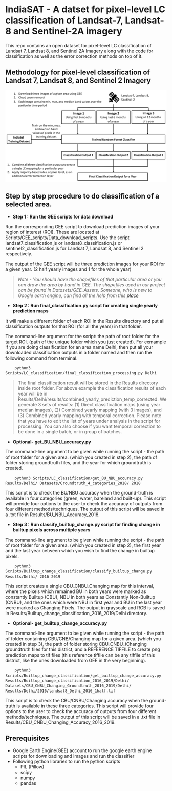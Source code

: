 # IndiaSAT - A datset for pixel-level LC classification of Landsat-7, Landsat-8 and Sentinel-2A imagery

This repo contains an open dataset for pixel-level LC classification of Landsat 7, Landsat 8, and Sentinel 2A Imagery along with the code for classification as well as the error correction methods on top of it.

## Methodology for pixel-level classification of Landsat 7, Landsat 8, and Sentinel 2 Imagery
![alt text](Images/LC_classification_methodology.png?raw=true)

## Step by step procedure to do classification of a selected area.
* **Step 1  : Run the GEE scripts for data download**

Run the corresponding GEE script to download prediction images of your region of interest (ROI). These are located at Scripts/GEE_scripts/Data_download_scripts. Use the script landsat7_classification.js or landsat8_classification.js or sentinel2_classification.js for Landsat 7, Landsat 8, and Sentinel 2 respectively.

The output of the GEE script will be three prediction images for your ROI for a given year. (2 half yearly images and 1 for the whole year)

> *Note - You should have the shapefiles of that particular area or you can draw the area by hand in GEE. The shapefiles used in our project can be found in Datasets/GEE_Assets.
Someone, who is new to Google earth engine, can find all the help from this [place](https://developers.google.com/earth-engine/getstarted)*

* **Step 2 : Run final_classification.py script for creating single yearly prediction maps**

It will make a different folder of each ROI in the Results directory and put all classification outputs for that ROI (for all the years) in that folder.


The command-line argument for the script: the path of root folder for the target ROI. (path of the unique folder which you just created).
For exmample if you are doing classification for an area name Delhi, then put all your downloaded classification outputs in a folder named <Delhi> and then run the following command from terminal.
    
        python3 Scripts/LC_classification/final_classification_processing.py Delhi

> The final classification result will be stored in the Results directory inside root folder. For above example the classification results of each year will be in Results/Delhi/results/combined_yearly_prediction_temp_corrected. We generate 3 sets of results: (1) Direct classification maps (using year median images), (2) Combined yearly mapping (with 3 images), and (3) Combined yearly mapping with temporal correction.
Please note that you have to edit the list of years under analysis in the script for processing. You can also choose if you want temporal correction to be done in a single batch, or in group of batches.


* **Optional- get_BU_NBU_accuracy.py**

The command-line argument to be given while running the script - the path of root folder for a given area. (which you created in step 2), the path of folder storing groundtruth files, and the year for which groundtruth is created. 

        python3 Scripts/LC_classification/get_BU_NBU_accuracy.py Results/Delhi/ Datasets/Groundtruth_4_categories_2018/ 2018

This script is to check the BU/NBU accuracy when the ground-truth is available in four categories (green, water, bareland and built-up).
This script will provide four options to the user to check the accuracy of outputs from four different methods/techniques. The output of this script will be saved in a .txt file in Results/BU_NBU_Accuracy_2018. 


* **Step 3 : Run classify_builtup_change.py script for finding change in builtup pixels across multiple years**

The command-line argument to be given while running the script - the path of root folder for a given area. (which you created in step 2), the first year and the last year between which you wish to find the change in builtup pixels. 

        python3 Scripts/Builtup_change_classification/classify_builtup_change.py Results/Delhi/ 2016 2019

This script creates a single CBU_CNBU_Changing map for this interval, where the pixels which remained BU in both years were marked as constantly Builtup (CBU), NBU in both years as Constantly Non-Builtup (CNBU), and the ones which were NBU in first year and BU in the last year were marked as Changing Pixels. The output in grayscale and RGB is saved in Results/Builtup_change_classification_2016_2019/Delhi directory. 


* **Optional- get_builtup_change_accuracy.py**

The command-line argument to be given while running the script - the path of folder containing CBU/CNB/Changing map for a given area. (which you created in step 3), the path of folder storing CBU_CNBU_)Changing groundtruth files for this district, and a REFERENCE TIFFILE to create png prediction maps to tif files (this reference tiffile can be any tiffile of this district, like the ones downloaded from GEE in the very beginning). 

        python3 Scripts/Builtup_change_classification/get_builtup_change_accuracy.py Results/Builtup_change_classification_2016_2019/Delhi/ Datasets/CBU_CNBU_Changing_Groundtruth_2016_2019/Delhi/ Results/Delhi/2016/landsat8_Delhi_2016_1half.tif

This script is to check the CBU/CNBU/Changing accuracy when the ground-truth is available in these three categories.
This script will provide four options to the user to check the accuracy of outputs from four different methods/techniques. The output of this script will be saved in a .txt file in Results/CBU_CNBU_Changing_Accuracy_2016_2019. 
 

## Prerequisites
* Google Earth Engine(GEE) account to run the google earth engine scripts for downloading and images and run the classifier
* Following python libraries to run the python scripts
    * PIL (Pillow)
    * scipy
    * numpy
    * pandas
  
